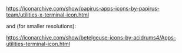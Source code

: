 https://iconarchive.com/show/papirus-apps-icons-by-papirus-team/utilities-x-terminal-icon.html

and (for smaller resolutions):

https://iconarchive.com/show/betelgeuse-icons-by-acidrums4/Apps-utilities-terminal-icon.html


